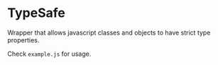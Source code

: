 # TypeSafe
Wrapper that allows javascript classes and objects to have strict type properties.

Check `example.js` for usage.
